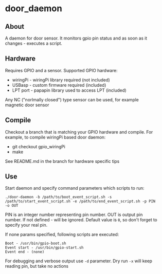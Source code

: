 door_daemon
===========

## About

A daemon for door sensor. It monitors gpio pin status and as soon as it changes - executes a script.

## Hardware

Requires GPIO and a sensor. Supported GPIO hardware:

* wiringPi - wiringPi library required (not included)
* USBasp - custom firmware required (included)
* LPT port - papapin library used to access LPT (included)

Any NC ("norlmally closed") type sensor can be used, for example magnetic door sensor


## Compile

Checkout a branch that is matching your GPIO hardware and compile. For example, to compile wiringPi based door daemon:
* git checkout gpio_wiringPi
* make

See README.md in the branch for hardware specific tips

## Use

Start daemon and specify command parameters which scripts to run:
```
./door-daemon -b /path/to/boot_event_script.sh -s /path/to/start_event_script.sh -e /path/to/end_event_script.sh -p PIN -o OUT
```
PIN is an integer number representing pin number.
OUT is output pin number. If not defined - will be ignored.
Default value is `0`, so don't forget to specify your real pin.

If none params specified, following scripts are executed:
```
Boot - /usr/bin/gpio-boot.sh
Event start - /usr/bin/gpio-start.sh
Event end - (none)
```
For debugging and verbose output use `-d` parameter. Dry run `-x` will keep reading pin, but take no actions
